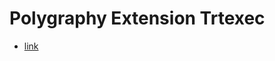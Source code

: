 # Polygraphy Extension Trtexec

+ [link](https://github.com/NVIDIA/TensorRT/tree/main/tools/polygraphy-extension-trtexec)
